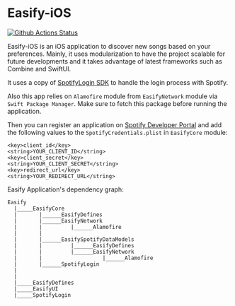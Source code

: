 # Easify-iOS

[![Github Actions Status](https://github.com/s/Easify-iOS/workflows/CI/badge.svg)](https://github.com/s/Easify-iOS/actions)

Easify-iOS is an iOS application to discover new songs based on your preferences. Mainly, it uses modularization to have the project scalable for future developments and it takes advantage of latest frameworks such as Combine and SwiftUI.

It uses a copy of [SpotifyLogin SDK](https://github.com/spotify/SpotifyLogin) to handle the login process with Spotify. 

Also this app relies on `Alamofire` module from `EasifyNetwork` module via `Swift Package Manager`. Make sure to fetch this package before running the application. 

Then you can register an application on [Spotify Developer Portal](https://developer.spotify.com/dashboard/applications) and add the following values to the `SpotifyCredentials.plist` in `EasifyCore` module:

```
<key>client_id</key>
<string>YOUR_CLIENT_ID</string>
<key>client_secret</key>
<string>YOUR_CLIENT_SECRET</string>
<key>redirect_url</key>
<string>YOUR_REDIRECT_URL</string>
```

Easify Application's dependency graph:
```
Easify 									       
  |_____EasifyCore
  |       |______EasifyDefines
  |       |______EasifyNetwork
  |       |         |______Alamofire
  |       |
  |       |______EasifySpotifyDataModels
  |       |         |______EasifyDefines
  |       |         |______EasifyNetwork
  |       |                   |______Alamofire
  |       |______SpotifyLogin
  |
  |
  |_____EasifyDefines
  |_____EasifyUI
  |_____SpotifyLogin
```
